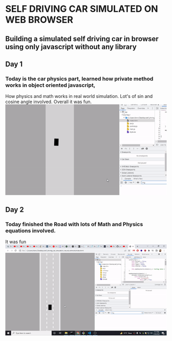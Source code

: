 # SELF DRIVING CAR SIMULATED ON WEB BROWSER 
## Building a simulated self driving car in browser using only javascript without any library
## Day 1
### Today is the car physics part, learned how private method works in object oriented javascript, 
How physics and math works in real world simulation. Lot's of sin and cosine angle involved.
Overall it was fun.
![Car Movement](car.gif)

## Day 2
### Today finished the Road with lots of Math and Physics equations involved. 
It was fun
![Road Completed](road.gif)